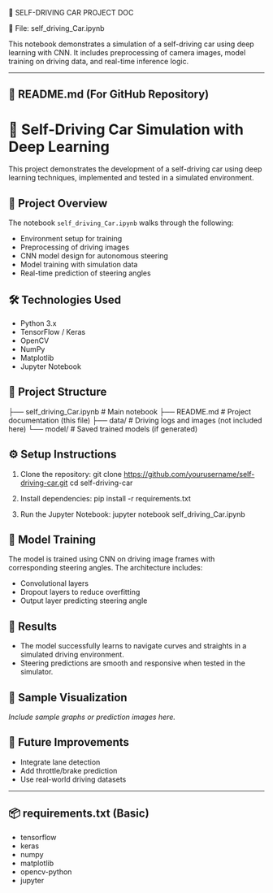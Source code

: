 


🧠 SELF-DRIVING CAR PROJECT DOC


📁 File: self_driving_Car.ipynb

This notebook demonstrates a simulation of a self-driving car using deep learning with CNN. It includes preprocessing of camera images, model training on driving data, and real-time inference logic.

-------------------------------------
📄 README.md (For GitHub Repository)
-------------------------------------

# 🧠 Self-Driving Car Simulation with Deep Learning

This project demonstrates the development of a self-driving car using deep learning techniques, implemented and tested in a simulated environment.

## 🚗 Project Overview

The notebook `self_driving_Car.ipynb` walks through the following:
- Environment setup for training
- Preprocessing of driving images
- CNN model design for autonomous steering
- Model training with simulation data
- Real-time prediction of steering angles

## 🛠️ Technologies Used

- Python 3.x
- TensorFlow / Keras
- OpenCV
- NumPy
- Matplotlib
- Jupyter Notebook

## 📁 Project Structure

├── self_driving_Car.ipynb     # Main notebook
├── README.md                  # Project documentation (this file)
├── data/                      # Driving logs and images (not included here)
└── model/                     # Saved trained models (if generated)

## ⚙️ Setup Instructions

1. Clone the repository:
    git clone https://github.com/yourusername/self-driving-car.git
    cd self-driving-car

2. Install dependencies:
    pip install -r requirements.txt

3. Run the Jupyter Notebook:
    jupyter notebook self_driving_Car.ipynb

## 🧪 Model Training

The model is trained using CNN on driving image frames with corresponding steering angles. The architecture includes:
- Convolutional layers
- Dropout layers to reduce overfitting
- Output layer predicting steering angle

## 🎯 Results

- The model successfully learns to navigate curves and straights in a simulated driving environment.
- Steering predictions are smooth and responsive when tested in the simulator.

## 📸 Sample Visualization

*Include sample graphs or prediction images here.*

## 🧠 Future Improvements

- Integrate lane detection
- Add throttle/brake prediction
- Use real-world driving datasets

----------------------------
📦 requirements.txt (Basic)
----------------------------

- tensorflow
- keras
- numpy
- matplotlib
- opencv-python
- jupyter
